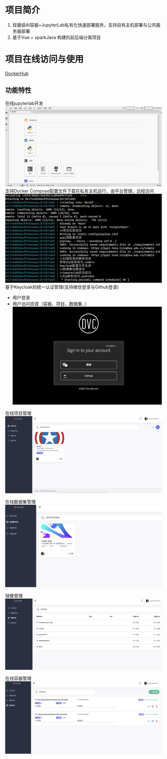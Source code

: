 # 项目简介

1. 轻量级AI容器+JupyterLab私有化快速部署服务，支持自有主机部署与公共服务器部署
2. 基于Vue + sparkJava 构建的前后端分离项目

# 项目在线访问与使用
[DockerHub](https://ai.dvclab.com)

## 功能特性

在线jupyterlab开发
![](https://github.com/DvcLAB/dockerhub/blob/main/images/jupyterlab.png)
支持Docker Compose配置文件下载在私有主机运行，由平台管理，远程访问
![](https://github.com/DvcLAB/dockerhub/blob/main/images/docker-compose.png)
基于Keycloak的统一认证管理(支持微信登录与Github登录)
- 用户登录
- 用户访问资源（容器、项目、数据集..）
![](https://github.com/DvcLAB/dockerhub/blob/main/images/login.png)

在线项目管理
![](https://github.com/DvcLAB/dockerhub/blob/main/images/project.png)
   
在线数据集管理
![](https://github.com/DvcLAB/dockerhub/blob/main/images/dataset.png)
   
镜像管理
![](https://github.com/DvcLAB/dockerhub/blob/main/images/image.png)
   
在线容器管理
![](https://github.com/DvcLAB/dockerhub/blob/main/images/container.png)